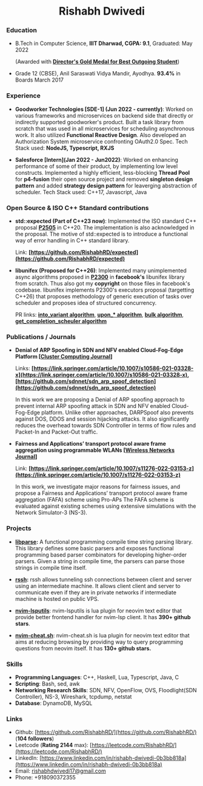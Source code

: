 # <h1 align="center">Rishabh Dwivedi</h1>

### Education

- B.Tech in Computer Science, **IIIT Dharwad, CGPA: 9.1**, Graduated: May 2022

  (Awarded with **<ins>Director's Gold Medal for Best Outgoing Student</ins>**)

- Grade 12 (CBSE), Anil Saraswati Vidya Mandir, Ayodhya. **93.4%** in Boards March 2017

### Experience

- **Goodworker Technologies \[SDE-1\] (Jun 2022 - currently)**: Worked on
  various frameworks and microservices on backend side that directly or
  indirectly supported goodworker's product. Built a task library from scratch
  that was used in all microservices for scheduling asynchronous work. It also
  utilized **Functional Reactive Design**. Also developed an Authorization
  System microservice confronting OAuth2.0 Spec. Tech Stack used: **NodeJS, Typescript,
  RXJS**

- **Salesforce \[Intern\](Jan 2022 - Jun2022)**: Worked on enhancing
  performance of some of their product, by implementing low level constructs.
  Implemented a highly efficient, less-blocking **Thread Pool** for **p4-fusion** their open
  source project and removed **singleton design pattern** and added **strategy
  design pattern** for leaverging abstraction of scheduler. Tech Stack used: C++17, Javascript, Java

### Open Source & ISO C++ Standard contributions

- **std::expected (Part of C++23 now)**: Implemented the ISO standard
  C++ proposal **[P2505](http://wg21.link/p2505)** in C++20. The implementation
  is also acknowledged in the proposal. The motive of std::expected is to
  introduce a functional way of error handling in C++ standard library.

  Link: **[https://github.com/RishabhRD/expected](https://github.com/RishabhRD/expected)**

- **libunifex (Proposed for C++26)**: Implemented many unimplemented async
  algorithms proposed in **[P2300](https://wg21.link/p2300)** in **facebook's**
  libunifex library from scratch. Thus also got my **copyright** on those files in
  facebook's codebase. libunifex implements P2300's executors proposal
  (targetting C++26) that proposes methodology of generic execution of tasks
  over scheduler and proposes idea of structured concurrency.

  PR links: **[into_variant
  algorithm](https://github.com/facebookexperimental/libunifex/pull/350)**,
  **[upon\_\*
  algorithm](https://github.com/facebookexperimental/libunifex/pull/333)**,
  **[bulk
  algorithm](https://github.com/facebookexperimental/libunifex/pull/354)**,
  **[get_completion_scheuler
  algorithm](https://github.com/facebookexperimental/libunifex/pull/415)**

### Publications / Journals

- **Denial of ARP Spoofing in SDN and NFV enabled Cloud-Fog-Edge Platform \[<ins>Cluster Computing Journal</ins>\]**

  Links: **[https://link.springer.com/article/10.1007/s10586-021-03328-x](https://link.springer.com/article/10.1007/s10586-021-03328-x), [https://github.com/sdnnet/sdn_arp_spoof_detection](https://github.com/sdnnet/sdn_arp_spoof_detection)**

  In this work we are proposing a Denial of ARP spoofing approach to prevent
  internal ARP spoofing attack in SDN and NFV enabled Cloud-Fog-Edge platform.
  Unlike other approaches, DARPSpoof also prevents against DOS, DDOS and
  session hijacking attacks. It also significantly reduces the overhead towards
  SDN Controller in terms of flow rules and Packet-In and Packet-Out traffic.

- **Fairness and Applications’ transport protocol aware frame aggregation using programmable WLANs \[<ins>Wireless Networks Journal</ins>\]**

  Link: **[https://link.springer.com/article/10.1007/s11276-022-03153-z](https://link.springer.com/article/10.1007/s11276-022-03153-z)**

  In this work, we investigate major reasons for fairness issues, and propose a
  Fairness and Applications’ transport protocol aware frame aggregation (FAFA)
  scheme using Pro-APs The FAFA scheme is evaluated against existing schemes
  using extensive simulations with the Network Simulator-3 (NS-3).

### Projects

- **[libparse](https://github.com/RishabhRD/libparse):** A functional programming compile time string parsing library.
  This library defines some basic parsers and exposes functional programming
  based parser combinators for developing higher-order parsers. Given a string
  in compile time, the parsers can parse those strings in compile time itself.

- **[rssh](https://github.com/RishabhRD/rssh-server):** rssh allows tunneling
  ssh connections between client and server using an intermediate machine. It
  allows client client and server to communicate even if they are in private
  networks if intermediate machine is hosted on public VPS.

- **[nvim-lsputils](https://github.com/RishabhRD/nvim-lsputils)**: nvim-lsputils
  is lua plugin for neovim text editor that provide better frontend handler for
  nvim-lsp client. It has **390+ github stars**.

- **[nvim-cheat.sh](https://github.com/RishabhRD/nvim-cheat.sh)**: nvim-cheat.sh
  is lua plugin for neovim text editor that aims at reducing browsing by providing
  way to query programming questions from neovim itself. It has **130+ github stars.**

### Skills

- **Programming Languages**: C++, Haskell, Lua, Typescript, Java, C
- **Scripting**: Bash, sed, awk
- **Networking Research Skills**: SDN, NFV, OpenFlow, OVS, Floodlight(SDN Controller), NS-3, Wireshark, tcpdump, netstat
- **Database**: DynamoDB, MySQL

### Links

- Github: [https://github.com/RishabhRD/](https://github.com/RishabhRD/) (**104 followers**)
- Leetcode (**Rating 2144** max): [https://leetcode.com/RishabhRD/](https://leetcode.com/RishabhRD/)
- LinkedIn: [https://www.linkedin.com/in/rishabh-dwivedi-0b3bb818a](https://www.linkedin.com/in/rishabh-dwivedi-0b3bb818a)
- Email: rishabhdwivedi17@gmail.com
- Phone: +918090372355

